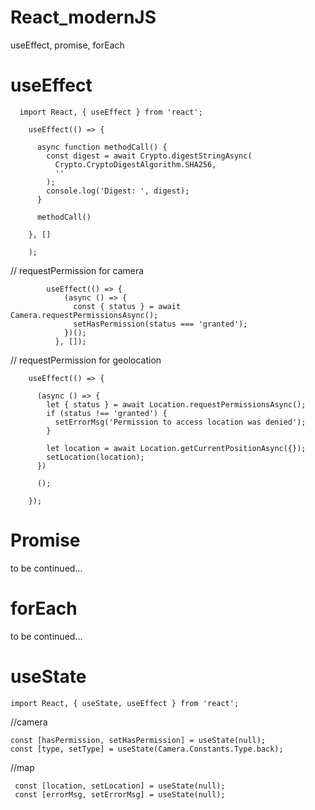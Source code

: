 # React_modernJS
useEffect, promise, forEach


# useEffect

      import React, { useEffect } from 'react';

        useEffect(() => {
        
          async function methodCall() {
            const digest = await Crypto.digestStringAsync(
              Crypto.CryptoDigestAlgorithm.SHA256,
              ''
            );
            console.log('Digest: ', digest);
          }
          
          methodCall()
          
        }, []
        
        );


// requestPermission for camera 


            useEffect(() => {
                (async () => {
                  const { status } = await Camera.requestPermissionsAsync();
                  setHasPermission(status === 'granted');
                })();
              }, []);


// requestPermission for geolocation

        useEffect(() => {
        
          (async () => {
            let { status } = await Location.requestPermissionsAsync();
            if (status !== 'granted') {
              setErrorMsg('Permission to access location was denied');
            }

            let location = await Location.getCurrentPositionAsync({});
            setLocation(location);
          })
          
          ();
          
        });


# Promise


   to be continued...


# forEach

   to be continued...
   
   
# useState

    import React, { useState, useEffect } from 'react';
  
 //camera
 
    const [hasPermission, setHasPermission] = useState(null);
    const [type, setType] = useState(Camera.Constants.Type.back);
    
 //map
 
     const [location, setLocation] = useState(null);
     const [errorMsg, setErrorMsg] = useState(null); 


